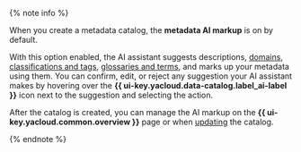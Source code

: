 {% note info %}

When you create a metadata catalog, the **metadata AI markup** is on by default.

With this option enabled, the AI assistant suggests descriptions, [domains](../../metadata-hub/concepts/data-catalog.md#domains-and-subdomains), [classifications and tags](../../metadata-hub/concepts/data-catalog.md#classifications-and-tags), [glossaries and terms](../../metadata-hub/concepts/data-catalog.md#glossaries-and-terms), and marks up your metadata using them. You can confirm, edit, or reject any suggestion your AI assistant makes by hovering over the **{{ ui-key.yacloud.data-catalog.label_ai-label }}** icon next to the suggestion and selecting the action.

After the catalog is created, you can manage the AI markup on the **{{ ui-key.yacloud.common.overview }}** page or when [updating](../../metadata-hub/operations/data-catalog/update-catalog.md) the catalog.

{% endnote %}
